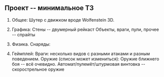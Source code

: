 ## Проект -- минимальное ТЗ
1. Общее:
    Шутер с движком вроде Wolfenstein 3D.
2. Графика:
    Стены -- двумерный рейкаст
    Объекты, враги, пули, прочее -- спрайты
3. Физика. 
    Снаряды:
    
4. Геймплей:
    Враги: несколько видов с разными атаками и разным поведением.
    Оружие (список может измениться):
        Оружие ближнего боя -- всё очевидно.
        Автомат/пулемёт/штурмовая винтовка -- скорострельное оружие
